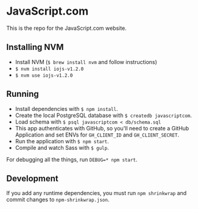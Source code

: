 # JavaScript.com

This is the repo for the JavaScript.com website.

## Installing NVM

- Install NVM (`$ brew install nvm` and follow instructions)
- `$ nvm install iojs-v1.2.0`
- `$ nvm use iojs-v1.2.0`

## Running

* Install dependencies with `$ npm install`.
* Create the local PostgreSQL database with `$ createdb javascriptcom`.
* Load schema with `$ psql javascriptcom < db/schema.sql`
* This app authenticates with GitHub, so you'll need to create a GitHub Application and set ENVs for `GH_CLIENT_ID` and `GH_CLIENT_SECRET`.
* Run the application with `$ npm start`.
* Compile and watch Sass with `$ gulp`.

For debugging all the things, run `DEBUG=* npm start`.

## Development

If you add any runtime dependencies, you must run `npm shrinkwrap` and
commit changes to `npm-shrinkwrap.json`.

